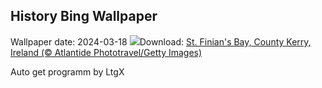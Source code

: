 ## History Bing Wallpaper
Wallpaper date: 2024-03-18
![](https://www.bing.com/th?id=OHR.StFiniansBay_EN-CA8128380530_UHD.jpg&w=1000)Download: [St. Finian's Bay, County Kerry, Ireland (© Atlantide Phototravel/Getty Images)](https://www.bing.com/th?id=OHR.StFiniansBay_EN-CA8128380530_UHD.jpg)

Auto get programm by LtgX
